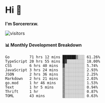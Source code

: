 # Hi 👋

**I'm Sorcererxw.**
 
![visitors](https://visitor-badge.glitch.me/badge?page_id=sorcererxw.sorcererx)

#### 📊 Monthly Development Breakdown

<!--START_SECTION:waka-->
```text
Go         71 hrs 12 mins ██████▒░░░ 61.26%
TypeScript 20 hrs 55 mins █▓░░░░░░░░ 18.00%
CSS        6 hrs 40 mins  ▓░░░░░░░░░ 5.74%
JavaScript 3 hrs 24 mins  ▒░░░░░░░░░ 2.93%
JSON       2 hrs 36 mins  ▒░░░░░░░░░ 2.25%
Markdown   2 hrs 21 mins  ▒░░░░░░░░░ 2.03%
go.mod     1 hr 46 mins   ▒░░░░░░░░░ 1.53%
Text       1 hr 5 mins    ▒░░░░░░░░░ 0.94%
Thrift     1 hr           ▒░░░░░░░░░ 0.87%
TOML       43 mins        ▒░░░░░░░░░ 0.63%
```
<!--END_SECTION:waka-->
